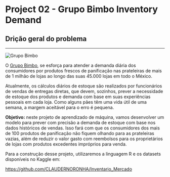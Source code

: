 # **Project 02 - Grupo Bimbo Inventory Demand**

## **Drição geral do problema**

---

![Grupo Bimbo](https://storage.googleapis.com/kaggle-competitions/kaggle/5260/logos/front_page.png)

O [Grupo Bimbo](https://www.grupobimbo.com), se esforça para atender a demanda diária dos consumidores por produtos frescos de panificação nas prateleiras de mais de 1 milhão de lojas ao longo das suas 45.000 lojas em todo o México.

Atualmente, os cálculos diários de estoque são realizados por funcionários de vendas de entregas diretas, que devem, sozinhos, prever a necessidade de estoque dos produtos e demanda com base em suas experiências pessoais em cada loja. Como alguns pães têm uma vida útil de uma semana, a margem aceitável para o erro é pequena.

**Objetivo:** neste projeto de aprendizado de máquina, vamos desenvolver um modelo para prever com precisão a demanda de estoque com base nos dados históricos de vendas. Isso fará com que os consumidores dos mais de 100 produtos de panificação não fiquem olhando para as prateleiras vazias, além de reduzir o valor gasto com reembolsos para os proprietários de lojas com produtos excedentes impróprios para venda. 

Para a construção desse projeto, utilizaremos a linguagem R e os datasets disponíveis no Kaggle em:

https://github.com/CLAUDERNORONHA/Inventario_Mercado
